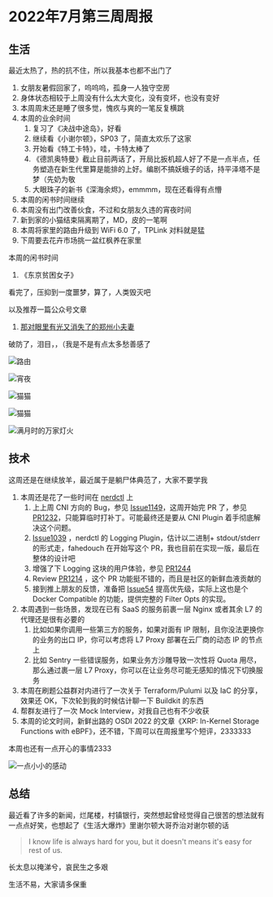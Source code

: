 # 2022年7月第三周周报

## 生活

最近太热了，热的抗不住，所以我基本也都不出门了

1. 女朋友暑假回家了，呜呜呜，孤身一人独守空房
2. 身体状态相较于上周没有什么太大变化，没有变坏，也没有变好
3. 本周周末还是睡了很多觉，愧疚与爽的一笔反复横跳
4. 本周的业余时间
    1. 复习了《决战中途岛》，好看
    2. 继续看《小谢尔顿》，SP03 了，简直太欢乐了这家
    3. 开始看《特工卡特》，哇，卡特太棒了
    4. 《德凯奥特曼》截止目前两话了，开局比扳机超人好了不是一点半点，任务塑造在新生代里算是能排的上好。编剧不搞妖蛾子的话，持平泽塔不是梦（先奶为敬
    5. 大眼珠子的新书《深海余烬》，emmmm，现在还看得有点懵
5. 本周的闲书时间继续
6. 本周没有出门改善伙食，不过和女朋友久违的宵夜时间
7. 新到家的小猫结束隔离期了，MD，皮的一笔啊
8. 本周将家里的路由升级到 WiFi 6.0 了，TPLink 对料就是猛
9. 下周要去花卉市场挑一盆红枫养在家里

本周的闲书时间

1. 《东京贫困女子》

看完了，压抑到一度噩梦，算了，人类毁灭吧

以及推荐一篇公众号文章

1. [那对眼里有光又消失了的郑州小夫妻](https://mp.weixin.qq.com/s/6RySpQqVzI6eBfv3Qi-7ZA)

破防了，泪目，，（我是不是有点太多愁善感了

![路由](https://user-images.githubusercontent.com/7054676/179411419-ddb7ff77-29b2-4395-b308-1e9399e922f2.png)

![宵夜](https://user-images.githubusercontent.com/7054676/179411431-21fc6873-91a0-4bc2-891d-6f43c91c243b.png)

![猫猫](https://user-images.githubusercontent.com/7054676/179411452-38149575-2d02-427f-a147-8f86338e9493.png)

![猫猫](https://user-images.githubusercontent.com/7054676/179411473-91c0151a-ad45-4640-89fe-f4ccd5af4fbc.png)

![满月时的万家灯火](https://user-images.githubusercontent.com/7054676/179411488-f629b61c-a517-402f-a184-314a9399f5ce.png)

## 技术

这周还是在继续放羊，最近属于是躺尸体典范了，大家不要学我

1. 本周还是花了一些时间在 [nerdctl](https://github.com/containerd/nerdctl) 上
    1. 上上周 CNI 方向的 Bug，参见 [Issue1149](https://github.com/containerd/nerdctl/issues/1149)，这周开始完 PR 了，参见 [PR1232](https://github.com/containerd/nerdctl/pull/1232)，只能算临时打补丁。可能最终还是要从 CNI Plugin 着手彻底解决这个问题。
    2. [Issue1039](https://github.com/containerd/nerdctl/issues/1039) ，nerdctl 的 Logging Plugin，估计以二进制+ stdout/stderr 的形式走，fahedouch 在开始写这个 PR，我也目前在实现一版，最后在整体的设计吧
    3. 增强了下 Logging 这块的用户体验，参见 [PR1244](https://github.com/containerd/nerdctl/pull/1244)
    4. Review [PR1214](https://github.com/containerd/nerdctl/pull/1214) ，这个 PR 功能挺不错的，而且是社区的新鲜血液贡献的
    5. 接到推上朋友的反馈，准备把 [Issue54](https://github.com/containerd/nerdctl/issues/54) 提高优先级，实际上这也是个 Docker Compatible 的功能，提供完整的 Filter Opts 的实现。
2. 本周遇到一些场景，发现在已有 SaaS 的服务前裹一层 Nginx 或者其余 L7 的代理还是很有必要的
    1. 比如如果你调用一些第三方的服务，如果对面有 IP 限制，且你没法更换你的业务的出口 IP，你可以考虑将 L7 Proxy 部署在云厂商的动态 IP 的节点上
    2. 比如 Sentry 一些错误服务，如果业务方沙雕导致一次性将 Quota 用尽，那么通过裹一层 L7 Proxy，你可以在让业务尽可能无感知的情况下切换服务
3. 本周在刷题公益群对内进行了一次关于 Terraform/Pulumi 以及 IaC 的分享，效果还 OK，下次轮到我的时候估计聊一下 Buildkit 的东西
4. 帮群友进行了一次 Mock Interview，对我自己也有不少收获
5. 本周的论文时间，新鲜出路的 OSDI 2022 的文章《XRP: In-Kernel Storage Functions with eBPF》，还不错，下周可以在周报里写个短评，2333333

本周也还有一点开心的事情2333

![一点小小的感动](https://user-images.githubusercontent.com/7054676/179415527-335a7719-9cd2-4e55-8a9d-45b2cacc6eb0.png)

## 总结

最近看了许多的新闻，烂尾楼，村镇银行，突然想起曾经觉得自己很苦的想法就有一点点好笑，也想起了《生活大爆炸》里谢尔顿大哥乔治对谢尔顿的话

> I know life is always hard for you, but it doesn't means it's easy for rest of us.

长太息以掩涕兮，哀民生之多艰

生活不易，大家请多保重
